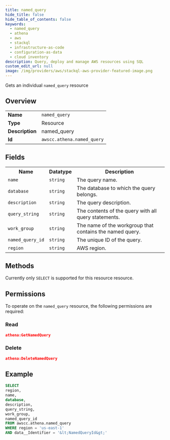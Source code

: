 ```yaml
---
title: named_query
hide_title: false
hide_table_of_contents: false
keywords:
  - named_query
  - athena
  - aws
  - stackql
  - infrastructure-as-code
  - configuration-as-data
  - cloud inventory
description: Query, deploy and manage AWS resources using SQL
custom_edit_url: null
image: /img/providers/aws/stackql-aws-provider-featured-image.png
---
```

Gets an individual <code>named_query</code> resource

## Overview
<table><tbody>
<tr><td><b>Name</b></td><td><code>named_query</code></td></tr>
<tr><td><b>Type</b></td><td>Resource</td></tr>
<tr><td><b>Description</b></td><td>named_query</td></tr>
<tr><td><b>Id</b></td><td><code>awscc.athena.named_query</code></td></tr>
</tbody></table>

## Fields
<table><tbody>
<tr><th>Name</th><th>Datatype</th><th>Description</th></tr>
<tr><td><code>name</code></td><td><code>string</code></td><td>The query name.</td></tr>
<tr><td><code>database</code></td><td><code>string</code></td><td>The database to which the query belongs.</td></tr>
<tr><td><code>description</code></td><td><code>string</code></td><td>The query description.</td></tr>
<tr><td><code>query_string</code></td><td><code>string</code></td><td>The contents of the query with all query statements.</td></tr>
<tr><td><code>work_group</code></td><td><code>string</code></td><td>The name of the workgroup that contains the named query.</td></tr>
<tr><td><code>named_query_id</code></td><td><code>string</code></td><td>The unique ID of the query.</td></tr>
<tr><td><code>region</code></td><td><code>string</code></td><td>AWS region.</td></tr>

</tbody></table>

## Methods
Currently only <code>SELECT</code> is supported for this resource resource.

## Permissions

To operate on the <code>named_query</code> resource, the following permissions are required:

### Read
```json
athena:GetNamedQuery
```

### Delete
```json
athena:DeleteNamedQuery
```


## Example
```sql
SELECT
region,
name,
database,
description,
query_string,
work_group,
named_query_id
FROM awscc.athena.named_query
WHERE region = 'us-east-1'
AND data__Identifier = '&lt;NamedQueryId&gt;'
```
